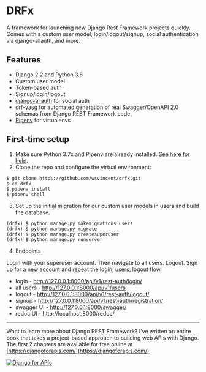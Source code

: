 # DRFx

A framework for launching new Django Rest Framework projects quickly. Comes with a custom user model, login/logout/signup, social authentication via django-allauth, and more.

## Features

- Django 2.2 and Python 3.6
- Custom user model
- Token-based auth
- Signup/login/logout
- [django-allauth](https://github.com/pennersr/django-allauth) for social auth
- [drf-yasg](https://github.com/axnsan12/drf-yasg) for automated generation of real Swagger/OpenAPI 2.0 schemas from Django REST Framework code.
- [Pipenv](https://github.com/pypa/pipenv) for virtualenvs

## First-time setup

1.  Make sure Python 3.7x and Pipenv are already installed. [See here for help](https://djangoforbeginners.com/initial-setup/).
2.  Clone the repo and configure the virtual environment:

```
$ git clone https://github.com/wsvincent/drfx.git
$ cd drfx
$ pipenv install
$ pipenv shell
```

3.  Set up the initial migration for our custom user models in users and build the database.

```
(drfx) $ python manage.py makemigrations users
(drfx) $ python manage.py migrate
(drfx) $ python manage.py createsuperuser
(drfx) $ python manage.py runserver
```

4.  Endpoints

Login with your superuser account. Then navigate to all users. Logout. Sign up for a new account and repeat the login, users, logout flow.

- login - http://127.0.0.1:8000/api/v1/rest-auth/login/
- all users - http://127.0.0.1:8000/api/v1/users
- logout - http://127.0.0.1:8000/api/v1/rest-auth/logout/
- signup - http://127.0.0.1:8000/api/v1/rest-auth/registration/
- swagger UI - http://127.0.0.1:8000/swagger/
- redoc UI - http://localhost:8000/redoc/
---

Want to learn more about Django REST Framework? I've written an entire book that takes a project-based approach to building web APIs with Django. The first 2 chapters are available for free online at [https://djangoforapis.com/](https://djangoforapis.com/).

[![Django for APIs](https://wsvincent.com/assets/images/djangoforapis_cover_300.jpeg)](https://djangoforapis.com)

